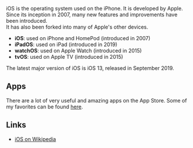 iOS is the operating system used on the iPhone. It is developed by Apple.  
Since its inception in 2007, many new features and improvements have been introduced.  
It has also been forked into many of Apple's other devices.

- **iOS**: used on iPhone and HomePod (introduced in 2007)
-  **iPadOS**: used on iPad (introduced in 2019)
- **watchOS**: used on Apple Watch (introduced in 2015)
- **tvOS**: used on Apple TV (introduced in 2015)

The latest major version of iOS is iOS 13, released in September 2019.

## Apps
There are a lot of very useful and amazing apps on the App Store.
Some of my favorites can be found [here](ios-apps.md).

## Links
- [iOS on Wikipedia](https://en.wikipedia.org/wiki/IOS)